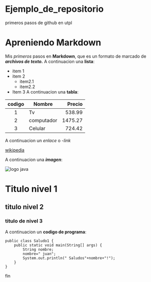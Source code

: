 # Ejemplo_de_repositorio
primeros pasos de github en utpl
# Apreniendo Markdown
Mis *primeros* pasos en **Markdown**, que es un formato de marcado de ***archivos de texto.***
A continuacion una **lista**:

* item 1 
* item 2
    * item2.1
    * item2.2
* Item 3
A continuacion una __tabla__:

|codigo|Nombre|Precio|
|:-:|-|-:|
|1|Tv|538.99|
|2|computador|1475.27|
|3|Celular|724.42|\

A continuacion un _enlace_ o -*link*

[wikipedia](https://es.wikipedia.org/wiki/Ra%C3%ADz_cuadrada_de_dos)

A continuacion una ***imagen***:

![logo java](https://www.google.com/url?sa=i&url=https%3A%2F%2Fjugnicaragua.org%2Fque-es-java%2F&psig=AOvVaw00iBnQkdXKGfdylqIf-4S6&ust=1761324171401000&source=images&cd=vfe&opi=89978449&ved=0CBUQjRxqFwoTCLD4pbbhupADFQAAAAAdAAAAABAE)
# Titulo nivel 1
## titulo nivel 2
### titulo de nivel 3

A continuacion un **codigo de programa**:

    public class Saludo1 {
        public static void main(String[] args) {
            String nombre;
            nombre=" juan";
            System.out.println(" Saludos"+nombre+"!");
        }
    }
fin